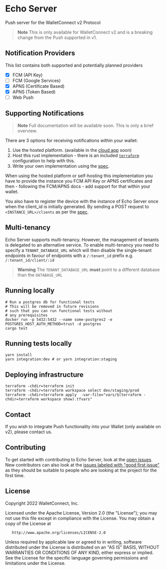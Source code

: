 # Echo Server
Push server for the WalletConnect v2 Protocol

> **Note** This is only available for WalletConnect v2 and is a breaking change from the Push supported in v1.

## Notification Providers
This list contains both supported and potentially planned providers
- [x] FCM (API Key)
- [ ] FCM (Google Services)
- [x] APNS (Certificate Based)
- [x] APNS (Token Based)
- [ ] Web Push

## Supporting Notifications
> **Note** Full documentation will be available soon. This is only a brief overview.

There are 3 options for receiving notifications within your wallet:
1. Use the hosted platform. (available in the [cloud app](https://cloud.walletconnect.com) soon)
2. Host this rust implementation - there is an included [`terraform`](https://github.com/WalletConnect/echo-server/tree/main/terraform) 
configuration to help with this.
3. Write your own implementation using the [spec](./spec/spec.md).

When using the hosted platform or self-hosting this implementation you have to provide the instance
you FCM API Key or APNS certificates and then - following the FCM/APNS docs - add support for that within your
wallet.

You also have to register the device with the instance of Echo Server once when the client_id is initially
generated. By sending a POST request to `<INSTANCE_URL>/clients` as per the [spec](./spec/spec.md).

## Multi-tenancy
Echo Server supports multi-tenancy. However, the management of tenants is delegated to an alternative service. 
To enable multi-tenancy you need to specify a `TENANT_DATABASE_URL` which will then disable the single-tenant
endpoints in favour of endpoints with a `/:tenant_id` prefix e.g. `/:tenant_id/client/:id`

> **Warning**
> The `TENANT_DATABASE_URL` **must** point to a different database than the `DATABASE_URL`

## Running locally

```
# Run a postgres db for functional tests
# This will be removed in future revisions
# such that you can run functional tests without
# any prerequisites
docker run -p 5432:5432 --name some-postgres2 -e POSTGRES_HOST_AUTH_METHOD=trust -d postgres
cargo test
```

## Running tests locally

```
yarn install
yarn integration:dev # or yarn integration:staging
```

## Deploying infrastructure

```
terraform -chdir=terraform init
terraform -chdir=terraform workspace select dev/staging/prod
terraform -chdir=terraform apply  -var-file="vars/$(terraform -chdir=terraform workspace show).tfvars"
```

## Contact
If you wish to integrate Push functionality into your Wallet (only available on v2), please contact us.

## Contributing
To get started with contributing to Echo Server, look at the [open issues](https://github.com/WalletConnect/echo-server/issues?q=is:issue+is:open+label:%22help+wanted%22).
New contributors can also look at the [issues labeled with "good first issue"](https://github.com/WalletConnect/echo-server/issues?q=is:issue+is:open+label:%22good+first+issue%22) 
as they should be suitable to people who are looking at the project for the first time.

## License
Copyright 2022 WalletConnect, Inc.

Licensed under the Apache License, Version 2.0 (the "License");
you may not use this file except in compliance with the License.
You may obtain a copy of the License at

       http://www.apache.org/licenses/LICENSE-2.0

Unless required by applicable law or agreed to in writing, software
distributed under the License is distributed on an "AS IS" BASIS,
WITHOUT WARRANTIES OR CONDITIONS OF ANY KIND, either express or implied.
See the License for the specific language governing permissions and
limitations under the License.
